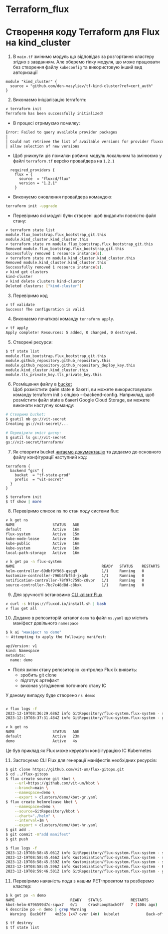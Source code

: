 # Terraform_flux
# Створення коду Terraform для Flux на kind_cluster

1. В `main.tf` змінимо модуль що відповідає за розгортання кластеру згідно з завданням. Але оберемо гілку модуля, що може працювати без створення файлу `kubeconfig` та використовую інший вид авторизації

```hcl
module "kind_cluster" {
  source = "github.com/den-vasyliev/tf-kind-cluster?ref=cert_auth"
}
```
2. Виконаємо ініціалізацію terraform:
```sh
✗ terraform init
Terraform has been successfully initialized!
```
- В процесі отримуємо помилку:
```sh
Error: Failed to query available provider packages
│ 
│ Could not retrieve the list of available versions for provider fluxcd/flux: locked provider registry.terraform.io/fluxcd/flux 1.2.1 does not match configured version constraint 1.0.0-rc.3; must use terraform init -upgrade to
│ allow selection of new versions
```
- Щоб уникнути ціє помилки робимо модуль локальним та змінюємо у файлі `terraform.tf` версію провайдера на `1.2.1`
```hcl
  required_providers {
    flux = {
      source  = "fluxcd/flux"
      version = "1.2.1"
    }
```
- Виконуємо оновлення провайдера командою:
```sh
terraform init -upgrade
```
- Перевіримо які модулі були створені щоб видалити повністю файл стану:
```sh
✗ terraform state list
module.flux_bootstrap.flux_bootstrap_git.this
module.kind_cluster.kind_cluster.this
✗ terraform state rm module.flux_bootstrap.flux_bootstrap_git.this
Removed module.flux_bootstrap.flux_bootstrap_git.this
Successfully removed 1 resource instance(s).
✗ terraform state rm module.kind_cluster.kind_cluster.this        
Removed module.kind_cluster.kind_cluster.this
Successfully removed 1 resource instance(s).
✗ kind get clusters            
kind-cluster
✗ kind delete clusters kind-cluster
Deleted clusters: ["kind-cluster"]
```


3. Перевіримо код 
```sh
✗ tf validate
Success! The configuration is valid.
```

4. Виконаємо початкові команду `terraform apply`.
```sh
✗ tf apply
Apply complete! Resources: 5 added, 0 changed, 0 destroyed.
```

5. Створені ресурси:
```sh
$ tf state list
module.flux_bootstrap.flux_bootstrap_git.this
module.github_repository.github_repository.this
module.github_repository.github_repository_deploy_key.this
module.kind_cluster.kind_cluster.this
module.tls_private_key.tls_private_key.this
```

6. Розміщення файлу в [bucket](https://console.cloud.google.com/storage/browser)  
Щоб розмістити файл state в бакеті, ви можете використовувати команду terraform init з опцією --backend-config. Наприклад, щоб розмістити файл state в бакеті Google Cloud Storage, ви можете виконати наступну команду:
```sh
# Створимо bucket:
$ gsutil mb gs://vit-secret
Creating gs://vit-secret/...

# Перевірити вміст диску:
$ gsutil ls gs://vit-secret
gs://vit-secret/terraform/
```
7. Як створити bucket [читаємо документацію](https://developer.hashicorp.com/terraform/language/settings/backends/gcs#example-configuration) та додаємо до основного файлу конфігурації наступний код:

```hcl
terraform {
  backend "gcs" {
    bucket  = "tf-state-prod"
    prefix  = "vit-secret"
  }
}
```
```sh
$ terraform init
$ tf show | more
```

8. Перевіримо список ns по стан поду системи flux:
```sh
✗ k get ns
NAME                 STATUS   AGE
default              Active   16m
flux-system          Active   15m
kube-node-lease      Active   16m
kube-public          Active   16m
kube-system          Active   16m
local-path-storage   Active   16m

✗ k get po -n flux-system
NAME                                       READY   STATUS    RESTARTS   AGE
helm-controller-69dbf9f968-qsgq9           1/1     Running   0          16m
kustomize-controller-796b4fbf5d-jxqdx      1/1     Running   0          16m
notification-controller-78f97c759b-c8vpr   1/1     Running   0          16m
source-controller-7bc7c48d8d-c8kxk         1/1     Running   0          16m
``` 
9. Для зручності встановимо [CLI клієнт Flux](https://fluxcd.io/flux/installation/)
```sh
✗ curl -s https://fluxcd.io/install.sh | bash
✗ flux get all
```

10. Додамо в репозиторій каталог `demo` та файл `ns.yaml` що містить маніфест довільного `namespace`  
```sh
$ k ai "маніфест ns demo"
✨ Attempting to apply the following manifest:

apiVersion: v1
kind: Namespace
metadata:
  name: demo
```
- Після зміни стану репозиторію контролер Flux їх виявить:
    - зробить git clone  
    - підготує артефакт   
    - виконає узгодження поточного стану IC   

У даному випадку буде створено `ns demo`:
```sh

✗ flux logs -f
2023-12-19T08:36:29.686Z info GitRepository/flux-system.flux-system - stored artifact for commit 'Create ns.yaml' 
2023-12-19T08:37:31.484Z info GitRepository/flux-system.flux-system - garbage collected 1 artifacts 

✗ k get ns 
NAME                 STATUS   AGE
default              Active   23m
demo                 Active   4s
```
Це був приклад як Flux може керувати конфігурацією ІС Kubernetes

11. Застосуємо CLI Flux для генерації маніфестів необхідних ресурсів:
```sh
$ git clone https://github.com/vit-um/flux-gitops.git
$ cd ../flux-gitops 
$ flux create source git kbot \
    --url=https://github.com/vit-um/kbot \
    --branch=main \
    --namespace=demo \
    --export > clusters/demo/kbot-gr.yaml
$ flux create helmrelease kbot \
    --namespace=demo \
    --source=GitRepository/kbot \
    --chart="./helm" \
    --interval=1m \
    --export > clusters/demo/kbot-hr.yaml
$ git add .
$ git commit -m"add manifest"
$ git push

$ flux logs -f
2023-12-19T08:58:45.061Z info GitRepository/flux-system.flux-system - stored artifact for commit 'add manifest' 
2023-12-19T08:58:45.466Z info Kustomization/flux-system.flux-system - server-side apply for cluster definitions completed 
2023-12-19T08:58:45.559Z info Kustomization/flux-system.flux-system - server-side apply completed 
2023-12-19T08:58:45.596Z info Kustomization/flux-system.flux-system - Reconciliation finished in 498.659581ms, next run in 10m0s 
2023-12-19T08:59:46.501Z info GitRepository/flux-system.flux-system - garbage collected 1 artifacts 
```

11. Перевіримо наявність пода з нашим PET-проектом та розберемо кластер:
```sh
$ k get po -n demo
NAME                         READY   STATUS             RESTARTS       AGE
kbot-helm-6796599d7c-sqwx7   0/1     CrashLoopBackOff   7 (100s ago)   12m
k describe po -n demo | grep Warning
  Warning  BackOff    4m35s (x47 over 14m)  kubelet            Back-off restarting failed container kbot in pod kbot-helm-6796599d7c-sqwx7_demo(401ca7a7-2b0c-4a27-b81c-e053936cd9ed)

$ tf destroy
$ tf state list 
```
